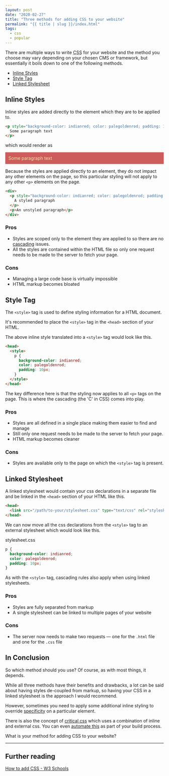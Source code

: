 ```yaml
---
layout: post
date: "2020-02-27"
title: "Three methods for adding CSS to your website"
permalink: "{{ title | slug }}/index.html"
tags:
  - css
  - popular
---
```


There are multiple ways to write <abbr title="Cascading Style Sheet">CSS</abbr> for your website and the method you choose may vary depending on your chosen CMS or framework, but essentially it boils down to one of the following methods.

- [Inline Styles](#Inline-Styles)
- [Style Tag](#Style-Tag)
- [Linked Stylesheet](#Linked-Stylesheet)

## Inline Styles

Inline styles are added directly to the element which they are to be applied to.

```html
<p style="background-color: indianred; color: palegoldenrod; padding: 10px;">
  Some paragraph text
</p>
```

which would render as

<p style="background-color: indianred; color: palegoldenrod; padding: 10px;">
  Some paragraph text
</p>

Because the styles are applied directly to an element, they do not impact any other elements on the page, so this particular styling will not apply to any other `<p>` elements on the page.

```html
<div>
  <p style="background-color: indianred; color: palegoldenrod; padding: 10px;">
    A styled paragraph
  </p>
  <p>An unstyled paragraph</p>
</div>
```

### Pros

- Styles are scoped only to the element they are applied to so there are no [cascading](https://developer.mozilla.org/en-US/docs/Web/CSS/Cascade) issues.
- All the styles are contained within the HTML file so only one request needs to be made to the server to fetch your page.

### Cons

- Managing a large code base is virtually impossible
- HTML markup becomes bloated

## Style Tag

The `<style>` tag is used to define styling information for a HTML document.

It's recommended to place the `<style>` tag in the `<head>` section of your HTML.

The above inline style translated into a `<style>` tag would look like this.

```html
<head>
  <style>
    p {
      background-color: indianred;
      color: palegoldenrod;
      padding: 10px;
    }
  </style>
</head>
```

The key difference here is that the styling now applies to all `<p>` tags on the page. This is where the cascading (the 'C' in CSS) comes into play.

### Pros

- Styles are all defined in a single place making them easier to find and manage
- Still only one request needs to be made to the server to fetch your page.
- HTML markup becomes cleaner

### Cons

- Styles are available only to the page on which the `<style>` tag is present.

## Linked Stylesheet

A linked stylesheet would contain your css declarations in a separate file and be linked in the `<head>` section of your HTML like this.

```html
<head>
  <link src="/path/to-your/stylesheet.css" type="text/css" rel="stylesheet" />
</head>
```

We can now move all the css declarations from the `<style>` tag to an external stylesheet which would look like this.

<div class="file">stylesheet.css</div>

```css
p {
  background-color: indianred;
  color: palegoldenrod;
  padding: 10px;
}
```

As with the `<style>` tag, cascading rules also apply when using linked stylesheets.

### Pros

- Styles are fully separated from markup
- A single stylesheet can be linked to multiple pages of your website

### Cons

- The server now needs to make two requests &mdash; one for the `.html` file and one for the `.css` file

## In Conclusion

So which method should you use? Of course, as with most things, it depends.

While all three methods have their benefits and drawbacks, a lot can be said about having styles de-coupled from markup, so having your CSS in a linked stylesheet is the approach I would recommend.

However, sometimes you need to apply some additional inline styling to override [specificity](https://developer.mozilla.org/en-US/docs/Web/CSS/Specificity) on a particular element.

There is also the concept of [critical css](https://www.smashingmagazine.com/2015/08/understanding-critical-css/) which uses a combination of inline and external css. You can even [automate this](https://github.com/addyosmani/critical) as part of your build process.

What is your method for adding CSS to your website?

---

## Further reading

[How to add CSS - W3 Schools](https://www.w3schools.com/css/css_howto.asp)
